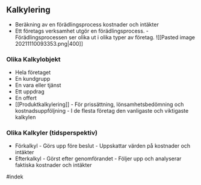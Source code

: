 ## Kalkylering
- Beräkning av en förädlingsprocess kostnader och intäkter
- Ett företags verksamhet utgör en förädlingsprocess. 
		- Förädlingsprocessen ser olika ut i olika typer av företag.
![[Pasted image 20211110093353.png|400]]

### Olika Kalkylobjekt
- Hela företaget
- En kundgrupp
- En vara eller tjänst
- Ett uppdrag
- En offert
- [[Produktkalkylering]] 
		- För prissättning, lönsamhetsbedömning och kostnadsuppföljning
		- I de flesta företag den vanligaste och viktigaste kalkylen

### Olika Kalkyler (tidsperspektiv)
- Förkalkyl
		- Görs upp före beslut
		- Uppskattar värden på kostnader och intäkter
- Efterkalkyl
		- Görst efter genomförandet
		- Följer upp och analyserar faktiska kostnader och intäkter

#indek 